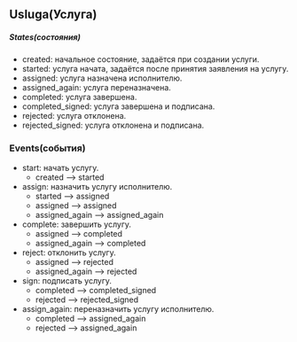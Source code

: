 Usluga(Услуга)
------------
##### States(состояния)
* created: начальное состояние, задаётся при создании услуги.
* started: услуга начата, задаётся после принятия заявления на услугу.
* assigned: услуга назначена исполнителю.
* assigned_again: услуга переназначена.
* completed: услуга завершена.
* completed_signed: услуга завершена и подписана.
* rejected: услуга отклонена.
* rejected_signed: услуга отклонена и подписана.

<!--
* scheduled_consultation:
* consultation:
* consulted:
-->


### Events(события)
* start: начать услугу.
  * created –> started
* assign: назначить услугу исполнителю.
  * started –> assigned
  * assigned –> assigned
  * assigned_again –> assigned_again
* complete: завершить услугу.
  * assigned –> completed
  * assigned_again –> completed
* reject: отклонить услугу.
  * assigned –> rejected
  * assigned_again –> rejected
* sign: подписать услугу.
  * completed –> completed_signed
  * rejected –> rejected_signed
* assign_again: переназначить услугу исполнителю.
  * completed –> assigned_again
  * rejected –> assigned_again

